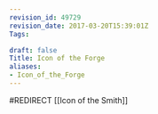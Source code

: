 ```yaml
---
revision_id: 49729
revision_date: 2017-03-20T15:39:01Z
Tags:

draft: false
Title: Icon of the Forge
aliases:
- Icon_of_the_Forge
---
```

#REDIRECT [[Icon of the Smith]]